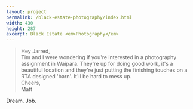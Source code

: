 ```yaml
---
layout: project
permalink: /black-estate-photography/index.html
width: 430
height: 287
excerpt: Black Estate <em>Photography</em>
---
```


> Hey Jarred,  
> Tim and I were wondering if you're interested in a photography assignment in Waipara. They're up for doing good work, it's a beautiful location and they're just putting the finishing touches on a RTA designed 'barn'. It'll be hard to mess up.  
> Cheers,  
> Matt

Dream. Job.

<script type="application/json" class="data">
{
	"height": 287,
	"images": [{
		"src": "/assets/img/black-estate/IMG_8775.jpg",
		"width": 430,
		"height": 287,
		"orientation": "landscape",
		"feature": true
	},{
		"src": "/assets/img/black-estate/IMG_8824.jpg",
		"width": 280,
		"height": 420,
		"orientation": "portrait",
		"feature": false
	},{
		"src": "/assets/img/black-estate/IMG_8953.jpg",
		"width": 430,
		"height": 287,
		"orientation": "landscape",
		"feature": true
	},{
		"src": "/assets/img/black-estate/IMG_8964.jpg",
		"width": 430,
		"height": 287,
		"orientation": "landscape",
		"feature": true
	},{
		"src": "/assets/img/black-estate/IMG_8982.jpg",
		"width": 280,
		"height": 420,
		"orientation": "portrait",
		"feature": false
	},{
		"src": "/assets/img/black-estate/IMG_9155.jpg",
		"width": 430,
		"height": 287,
		"orientation": "landscape",
		"feature": true
	},{
		"src": "/assets/img/black-estate/IMG_9242.jpg",
		"width": 430,
		"height": 287,
		"orientation": "landscape",
		"feature": true
	},{
		"src": "/assets/img/black-estate/IMG_9385.jpg",
		"width": 430,
		"height": 287,
		"orientation": "landscape",
		"feature": true
	},{
		"src": "/assets/img/black-estate/IMG_9394.jpg",
		"width": 430,
		"height": 287,
		"orientation": "landscape",
		"feature": true
	},{
		"src": "/assets/img/black-estate/IMG_9533.jpg",
		"width": 430,
		"height": 287,
		"orientation": "landscape",
		"feature": true
	},{
		"src": "/assets/img/black-estate/IMG_9661.jpg",
		"width": 430,
		"height": 287,
		"orientation": "landscape",
		"feature": true
	},{
		"src": "/assets/img/black-estate/IMG_9742.jpg",
		"width": 280,
		"height": 420,
		"orientation": "portrait",
		"feature": false
	},{
		"src": "/assets/img/black-estate/IMG_9766.jpg",
		"width": 280,
		"height": 420,
		"orientation": "portrait",
		"feature": false
	}]
}
</script>